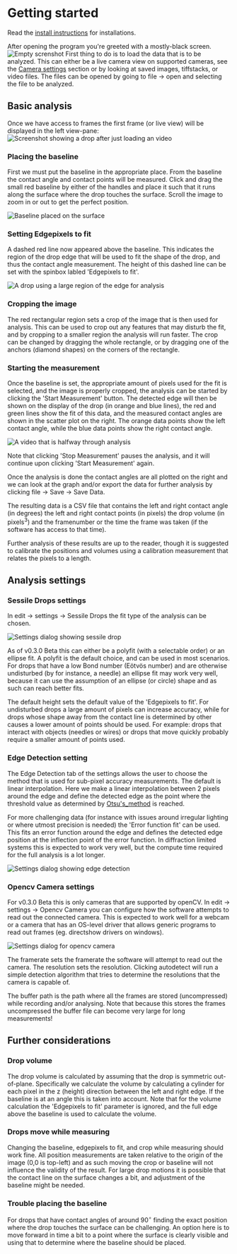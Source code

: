 # Getting started

Read the [install instructions](install.md) for installations.

After opening the program you're greeted with a mostly-black screen.
![Empty screnshot](Just_launched.png)
First thing to do is to load the data that is to be analyzed. This can either be a live camera view on supported cameras, see the [Camera settings](#opencv-camera-settings) section  or by looking at saved images, tiffstacks, or video files. The files can be opened by going to file -> open and selecting the file to be analyzed.


## Basic analysis

Once we have access to frames the first frame (or live view) will be displayed in the left view-pane:
![Screenshot showing a drop after just loading an video](Opened_video_file.png)

### Placing the baseline
First we must put the baseline in the appropriate place. From the baseline the contact angle and contact points will be measured. Click and drag the small red baseline by either of the handles and place it such that it runs along the surface where the drop touches the surface. Scroll the image to zoom in or out to get the perfect position.

![Baseline placed on the surface](Placed_baseline.png)


### Setting Edgepixels to fit
A dashed red line now appeared above the baseline. This indicates the region of the drop edge that will be used to fit the shape of the drop, and thus the contact angle measurement. The height of this dashed line can be set with the spinbox labled 'Edgepixels to fit'.

![A drop using a large region of the edge for analysis](Use_200_pixels.png)

### Cropping the image
The red rectangular region sets a crop of the image that is then used for analysis. This can be used to crop out any features that may disturb the fit, and by cropping to a smaller region the analysis will run faster.
The crop can be changed by dragging the whole rectangle, or by dragging one of the anchors (diamond shapes) on the corners of the rectangle.

### Starting the measurement
Once the baseline is set, the appropriate amount of pixels used for the fit is selected, and the image is properly cropped, the analysis can be started by clicking the 'Start Measurement' button. The detected edge will then be shown on the display of the drop (in orange and blue lines), the red and green lines show the fit of this data, and the measured contact angles are shown in the scatter plot on the right. The orange data points show the left contact angle, while the blue data points show the right contact angle.

![A video that is halfway through analysis](Analysis_running.png)

Note that clicking 'Stop Measurement' pauses the analysis, and it will continue upon clicking 'Start Measurement' again.

Once the analysis is done the contact angles are all plotted on the right and we can look at the graph and/or export the data for further analysis by clicking file -> Save -> Save Data.

The resulting data is a CSV file that contains the left and right contact angle (in degrees) the left and right contact points (in pixels) the drop volume (in pixels$^3$) and the framenumber or the time the frame was taken (if the software has access to that time).

Further analysis of these results are up to the reader, though it is suggested to calibrate the positions and volumes using a calibration measurement that relates the pixels to a length.

## Analysis settings

### Sessile Drops settings
In edit -> settings -> Sessile Drops the fit type of the analysis can be chosen. 

![Settings dialog showing sessile drop](Sessile_drop_settings.png)

As of v0.3.0 Beta this can either be a polyfit (with a selectable order) or an ellipse fit. A polyfit is the default choice, and can be used in most scenarios. For drops that have a low Bond number (Eötvös number) and are otherwise undisturbed (by for instance, a needle) an ellipse fit may work very well, because it can use the assumption of an ellipse (or circle) shape and as such can reach better fits. 

The default height sets the default value of the 'Edgepixels to fit'. For undisturbed drops a large amount of pixels can increase accuracy, while for drops whose shape away from the contact line is determined by other causes a lower amount of points should be used. For example: drops that interact with objects (needles or wires) or drops that move quickly probably require a smaller amount of points used.

### Edge Detection setting

The Edge Detection tab of the settings allows the user to choose the method that is used for sub-pixel accuracy measurements. The default is linear interpolation. Here we make a linear interpolation between 2 pixels around the edge and define the detected edge as the point where the threshold value as determined by [Otsu's_method](https://en.wikipedia.org/wiki/Otsu%27s_method) is reached.

For more challenging data (for instance with issues around irregular lighting or where utmost precision is needed) the 'Error function fit' can be used. This fits an error function around the edge and defines the detected edge position at the inflection point of the error function. In diffraction limited systems this is expected to work very well, but the compute time required for the full analysis is a lot longer.

![Settings dialog showing edge detection](Edge_detection_setting.png)

### Opencv Camera settings

For v0.3.0 Beta this is only cameras that are supported by openCV.
In edit -> settings -> Opencv Camera you can configure how the software attempts to read out the connected camera. This is expected to work well for a webcam or a camera that has an OS-level driver that allows generic programs to read out frames (eg. directshow drivers on windows).

![Settings dialog for opencv camera](Camera_settings.png)

The framerate sets the framerate the software will attempt to read out the camera. The resolution sets the resolution. Clicking autodetect will run a simple detection algorithm that tries to determine the resolutions that the camera is capable of.

The buffer path is the path where all the frames are stored (uncompressed) while recording and/or analysing. Note that because this stores the frames uncompressed the buffer file can become very large for long measurements!


## Further considerations

### Drop volume
The drop volume is calculated by assuming that the drop is symmetric out-of-plane. Specifically we calculate the volume by calculating a cylinder for each pixel in the z (height) direction between the left and right edge. If the baseline is at an angle this is taken into account.
Note that for the volume calculation the 'Edgepixels to fit' parameter is ignored, and the full edge above the baseline is used to calculate the volume.

### Drops move while measuring
Changing the baseline, edgepixels to fit, and crop while measuring should work fine. All position measurements are taken relative to the origin of the image (0,0 is top-left) and as such moving the crop or baseline will not influence the validity of the result. For large drop motions it is possible that the contact line on the surface changes a bit, and adjustment of the baseline might be needed.

### Trouble placing the baseline
For drops that have contact angles of around 90$^\circ$ finding the exact position where the drop touches the surface can be challenging. An option here is to move forward in time a bit to a point where the surface is clearly visible and using that to determine where the baseline should be placed.
